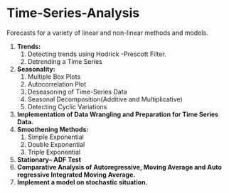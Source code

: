 # Time-Series-Analysis
Forecasts for a variety of linear and non-linear methods and models.

<ol>
  <li><strong> Trends:</strong> 
    <ol>
      <li>Detecting trends using Hodrick -Prescott Filter.</li> 
      <li>Detrending a Time Series</li>
    </ol>
    <li><strong> Seasonality:</strong> 
    <ol>
      <li>Multiple Box Plots</li> 
      <li>Autocorrelation Plot</li>
      <li>Deseasoning of Time-Series Data</li>
      <li>Seasonal Decomposition(Additive and Multiplicative)</li>
      <li>Detecting Cyclic Variations</li>
    </ol>
    <li>
      <strong>Implementation of Data Wrangling and Preparation for Time Series Data.</strong>
    </li>
  <li><strong> Smoothening Methods:</strong> 
    <ol>
      <li>Simple Exponential</li> 
      <li>Double Exponential</li>
      <li>Triple Exponential</li>
    </ol>
    <li><strong>Stationary– ADF Test</strong> 
    <li><strong>Comparative Analysis of Autoregressive, Moving Average and Auto regressive Integrated Moving Average.</strong></li>
    <li><strong>Implement a model on stochastic situation.</strong></li>
</ol>

